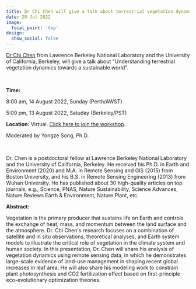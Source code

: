 ```yaml
---
title: Dr Chi Chen will give a talk about terrestrial vegetation dynamics.
date: 20 Jul 2022
image:
  focal_point: 'top'
design:
  show_social: false
---
```


[Dr Chi Chen](https://sites.google.com/site/chenchichichen/home) from Lawrence Berkeley National Laboratory and the University
of California, Berkeley, will give a talk about "Understanding terrestrial vegetation dynamics towards a sustainable world".

<!--more-->
<br>

**Time:**

8:00 am, 14 August 2022, Sunday (Perth/AWST)

5:00 pm, 13 August 2022, Satuday (Berkeley/PST)

**Location:** Virtual. [Click here to join the workshop](https://au.bbcollab.com/guest/a8940da1b5df48d4a14f175cc484874c).

Moderated by Yongze Song, Ph.D.

<br>

Dr. Chen is a postdoctoral fellow at Lawrence Berkeley National Laboratory and the University of California, Berkeley. He received his Ph.D. in Earth and Environment (2020) and M.A. in Remote Sensing and GIS (2015) from Boston University, and his B.S. in Remote Sensing Engineering (2013) from Wuhan University. He has published about 30 high-quality articles on top journals, e.g., Science, PNAS, Nature Sustainability, Science Advances, Nature Reviews Earth & Environment, Nature Plant, etc.

**Abstract:**

Vegetation is the primary producer that sustains life on Earth and controls the exchange of heat, mass, and momentum between the land surface and the atmosphere. Dr. Chi Chen's research focuses on a combination of satellite and in situ observations, theoretical analyses, and Earth system models to illustrate the critical role of vegetation in the climate system and human society. In this presentation, Dr. Chen will share his analysis of vegetation dynamics using remote sensing data, in which he demonstrates large-scale evidence of land-use management in shaping recent global increases in leaf area. He will also share his modeling work to constrain plant photosynthesis and CO2 fertilization effect based on first-principle eco-evolutionary optimization theories. 
